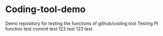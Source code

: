 # Coding-tool-demo
Demo repository for testing the functions of github/coding tool
Testing PI function
test
commit test 123
test
123
test
